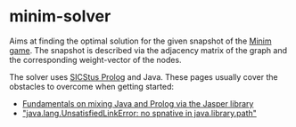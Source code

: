minim-solver
============

Aims at finding the optimal solution for the given snapshot of the [Minim game](http://www.kongregate.com/games/atomiccicada/minim).
The snapshot is described via the adjacency matrix of the graph and the corresponding weight-vector of the nodes.

The solver uses [SICStus Prolog](http://sicstus.sics.se/) and Java.
These pages usually cover the obstacles to overcome when getting started:
 * [Fundamentals on mixing Java and Prolog via the Jasper library](http://sicstus.sics.se/sicstus/docs/3.7.1/html/sicstus_12.html)
 * ["java.lang.UnsatisfiedLinkError: no spnative in java.library.path"](http://sicstus.sics.se/sicstus/docs/4.0.8/html/relnotes.html/Running-SICStus-from-Java.html)
